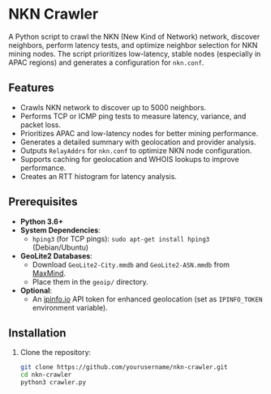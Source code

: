 # NKN Crawler

A Python script to crawl the NKN (New Kind of Network) network, discover neighbors, perform latency tests, and optimize neighbor selection for NKN mining nodes. The script prioritizes low-latency, stable nodes (especially in APAC regions) and generates a configuration for `nkn.conf`.

## Features
- Crawls NKN network to discover up to 5000 neighbors.
- Performs TCP or ICMP ping tests to measure latency, variance, and packet loss.
- Prioritizes APAC and low-latency nodes for better mining performance.
- Generates a detailed summary with geolocation and provider analysis.
- Outputs `RelayAddrs` for `nkn.conf` to optimize NKN node configuration.
- Supports caching for geolocation and WHOIS lookups to improve performance.
- Creates an RTT histogram for latency analysis.

## Prerequisites
- **Python 3.6+**
- **System Dependencies**:
  - `hping3` (for TCP pings): `sudo apt-get install hping3` (Debian/Ubuntu)
- **GeoLite2 Databases**:
  - Download `GeoLite2-City.mmdb` and `GeoLite2-ASN.mmdb` from [MaxMind](https://dev.maxmind.com/geoip/geolite2-free-geolocation-data).
  - Place them in the `geoip/` directory.
- **Optional**:
  - An [ipinfo.io](https://ipinfo.io) API token for enhanced geolocation (set as `IPINFO_TOKEN` environment variable).

## Installation
1. Clone the repository:
   ```bash
   git clone https://github.com/yourusername/nkn-crawler.git
   cd nkn-crawler
   python3 crawler.py
